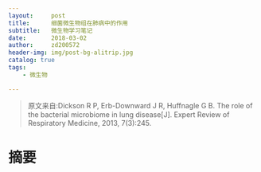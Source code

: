 ```yaml
---
layout:     post
title:      细菌微生物组在肺病中的作用
subtitle:   微生物学习笔记
date:       2018-03-02
author:     zd200572
header-img: img/post-bg-alitrip.jpg
catalog: true
tags:
    - 微生物

---
```


> 原文来自:Dickson R P, Erb-Downward J R, Huffnagle G B. The role of the bacterial microbiome in lung disease[J]. Expert Review of Respiratory Medicine, 2013, 7(3):245.

# 摘要

